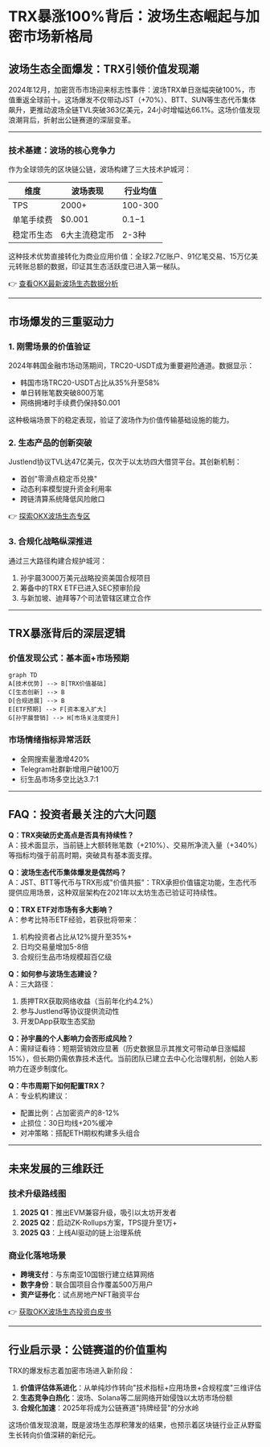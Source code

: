 # TRX暴涨100%背后：波场生态崛起与加密市场新格局

## 波场生态全面爆发：TRX引领价值发现潮

2024年12月，加密货币市场迎来标志性事件：波场TRX单日涨幅突破100%，市值重返全球前十。这场爆发不仅带动JST（+70%）、BTT、SUN等生态代币集体飙升，更推动波场全链TVL突破363亿美元，24小时增幅达66.1%。这场价值发现浪潮背后，折射出公链赛道的深层变革。

---

### 技术基建：波场的核心竞争力

作为全球领先的区块链公链，波场构建了三大技术护城河：

| 维度        | 波场表现                  | 行业均值        |
|-------------|---------------------------|-----------------|
| TPS         | 2000+                     | 100-300         |
| 单笔手续费  | $0.001                    | $0.1-$1         |
| 稳定币生态  | 6大主流稳定币             | 2-3种           |

这种技术优势直接转化为商业应用价值：全球2.7亿账户、91亿笔交易、15万亿美元转账总额的数据，印证其生态活跃度已进入第一梯队。

👉 [查看OKX最新波场生态数据分析](https://bit.ly/okx_welcome)

---

## 市场爆发的三重驱动力

### 1. 刚需场景的价值验证
2024年韩国金融市场动荡期间，TRC20-USDT成为重要避险通道。数据显示：
- 韩国市场TRC20-USDT占比从35%升至58%
- 单日转账笔数突破800万笔
- 网络拥堵时手续费仍保持$0.001

这种极端场景下的稳定表现，验证了波场作为价值传输基础设施的能力。

### 2. 生态产品的创新突破
Justlend协议TVL达47亿美元，仅次于以太坊四大借贷平台。其创新机制：
- 首创"零滑点稳定币兑换"
- 动态利率模型提升资金利用率
- 跨链清算系统降低风险敞口

👉 [探索OKX波场生态专区](https://bit.ly/okx_welcome)

### 3. 合规化战略纵深推进
通过三大路径构建合规护城河：
1. 孙宇晨3000万美元战略投资美国合规项目
2. 筹备中的TRX ETF已进入SEC预审阶段
3. 与新加坡、迪拜等7个司法管辖区建立合作

---

## TRX暴涨背后的深层逻辑

### 价值发现公式：基本面+市场预期
```mermaid
graph TD
A[技术优势] --> B[TRX价值基础]
C[生态创新] --> B
D[合规进展] --> B
E[ETF预期] --> F[资本准入扩大]
G[孙宇晨营销] --> H[市场关注度提升]
```

### 市场情绪指标异常活跃
- 全网搜索量激增420%
- Telegram社群新增用户破100万
- 衍生品市场多空比达3.7:1

---

## FAQ：投资者最关注的六大问题

**Q：TRX突破历史高点是否具有持续性？**  
A：技术面显示，当前链上大额转账笔数（+210%）、交易所净流入量（+340%）等指标均强于前高时期，突破具有基本面支撑。

**Q：波场生态代币集体爆发是偶然吗？**  
A：JST、BTT等代币与TRX形成"价值共振"：TRX承担价值锚定功能，生态代币提供应用场景，这种双层架构在2021年以太坊生态已验证可持续性。

**Q：TRX ETF对市场有多大影响？**  
A：参考比特币ETF经验，若获批将带来：  
1. 机构投资者占比从12%提升至35%+  
2. 日均交易量增加5-8倍  
3. 合规衍生品市场规模超百亿级

**Q：如何参与波场生态建设？**  
A：三大路径：  
1. 质押TRX获取网络收益（当前年化约4.2%）  
2. 参与Justlend等协议提供流动性  
3. 开发DApp获取生态奖励

**Q：孙宇晨的个人影响力会否形成风险？**  
A：需辩证看待：短期营销效应显著（历史数据显示其推文可带动单日涨幅超15%），但长期仍需依靠技术迭代。当前团队已建立去中心化治理机制，创始人影响力在逐步制度化。

**Q：牛市周期下如何配置TRX？**  
A：专业机构建议：  
- 配置比例：占加密资产的8-12%  
- 止损位：30日均线+20%缓冲  
- 对冲策略：搭配ETH期权构建多头组合

---

## 未来发展的三维跃迁

### 技术升级路线图
1. **2025 Q1**：推出EVM兼容升级，吸引以太坊开发者
2. **2025 Q2**：启动ZK-Rollups方案，TPS提升至1万+
3. **2025 Q3**：上线AI驱动的链上治理系统

### 商业化落地场景
- **跨境支付**：与东南亚10国银行建立结算网络
- **数字身份**：联合国项目合作覆盖500万用户
- **资产证券化**：试点房地产NFT融资平台

👉 [获取OKX波场生态投资白皮书](https://bit.ly/okx_welcome)

---

## 行业启示录：公链赛道的价值重构

TRX的爆发标志着加密市场进入新阶段：
1. **价值评估体系进化**：从单纯炒作转向"技术指标+应用场景+合规程度"三维评估
2. **生态竞争白热化**：波场、Solana等二层网络开始侵蚀以太坊市场份额
3. **合规化加速**：2025年将成为公链赛道"持牌经营"的分水岭

这场价值发现浪潮，既是波场生态厚积薄发的结果，也预示着区块链行业正从野蛮生长转向价值深耕的新纪元。